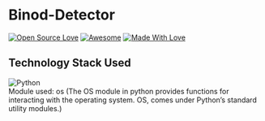 # Binod-Detector
[![Open Source Love](https://badges.frapsoft.com/os/v2/open-source.svg?v=103)](https://github.com/smilegupta)
[![Awesome](https://cdn.rawgit.com/sindresorhus/awesome/d7305f38d29fed78fa85652e3a63e154dd8e8829/media/badge.svg)](https://github.com/smilegupta) [![Made With Love](https://img.shields.io/badge/Made%20With-Love-orange.svg)](https://github.com/smilegupta)


## Technology Stack Used

![Python](https://img.shields.io/badge/backend-python-black.svg?logo=python&style=flat-square) 
\
Module used: os (The OS module in python provides functions for interacting with the operating system. OS, comes under Python’s standard utility modules.)
